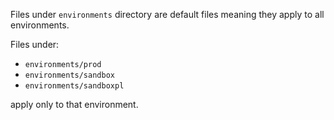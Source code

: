 Files under `environments` directory are default files meaning they apply to all environments.

Files under:
- `environments/prod`
- `environments/sandbox`
- `environments/sandboxpl`

apply only to that environment. 